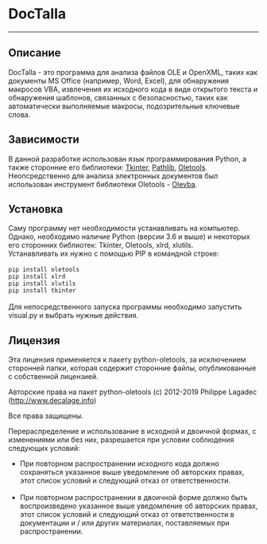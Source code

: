 # DocTalla
---
## Описание
DocTalla - это программа для анализа файлов OLE и OpenXML, таких как документы MS Office (например, Word, Excel), для обнаружения макросов VBA, извлечения их исходного кода в виде открытого текста и обнаружения шаблонов, связанных с безопасностью, таких как автоматически выполняемые макросы, подозрительные ключевые слова.


## Зависимости

В данной разработке использован язык программирования Python, а также сторонние его библиотеки: [Tkinter](https://docs.python.org/3/library/tkinter.html), [Pathlib](https://docs.python.org/3/library/pathlib.html), [Oletools](https://github.com/decalage2/oletools). Неопсредственно для анализа электронных документов был использован инструмент библиотеки Oletools - [Olevba](https://github.com/decalage2/oletools/wiki/olevba).

## Установка
Саму программу нет необходимости устанавливать на компьютер. Однако, необходимо наличие Python (версии 3.6 и выше) и некоторых его сторонних библиотек: Tkinter, Oletools, xlrd, xlutils.<br>
Устанавливать их нужно с помощью PIP в командной строке:<br><br>
`pip install oletools`<br>
`pip install xlrd`<br>
`pip install xlutils`<br>
`pip install tkinter`<br>
<br>
Для непосредственного запуска программы необходимо запустить visual.py и выбрать нужные действия.

## Лицензия
Эта лицензия применяется к пакету python-oletools, за исключением сторонней папки, которая содержит сторонние файлы, опубликованные с собственной лицензией.

Авторские права на пакет python-oletools (c) 2012-2019 Philippe Lagadec (http://www.decalage.info)

Все права защищены.

Перераспределение и использование в исходной и двоичной формах, с изменениями или без них, разрешается при условии соблюдения следующих условий:

* При повторном распространении исходного кода должно сохраняться указанное выше уведомление об авторских правах, этот список условий и следующий отказ от ответственности.
<br><br>
* При повторном распространении в двоичной форме должно быть воспроизведено указанное выше уведомление об авторских правах, этот список условий и следующий отказ от ответственности в документации и / или других материалах, поставляемых при распространении.
